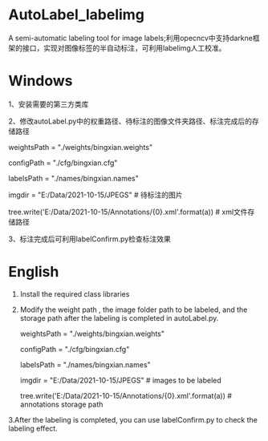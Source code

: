 # AutoLabel_labelimg
A semi-automatic labeling tool for image labels;利用opecncv中支持darkne框架的接口，实现对图像标签的半自动标注，可利用labelimg人工校准。
# Windows
1、安装需要的第三方类库

2、修改autoLabel.py中的权重路径、待标注的图像文件夹路径、标注完成后的存储路径

  weightsPath = "./weights/bingxian.weights"

  configPath = "./cfg/bingxian.cfg"

  labelsPath = "./names/bingxian.names"

  imgdir = "E:/Data/2021-10-15/JPEGS"  # 待标注的图片

  tree.write('E:/Data/2021-10-15/Annotations/{0}.xml'.format(a)) # xml文件存储路径

3、标注完成后可利用labelConfirm.py检查标注效果

# English
1. Install the required class libraries

2. Modify the weight path , the image folder path to be labeled, and the storage path after the labeling is completed in autoLabel.py.

   weightsPath = "./weights/bingxian.weights"

   configPath = "./cfg/bingxian.cfg"

   labelsPath = "./names/bingxian.names"

   imgdir = "E:/Data/2021-10-15/JPEGS"  # images to be labeled

   tree.write('E:/Data/2021-10-15/Annotations/{0}.xml'.format(a)) # annotations storage path 
   
3.After the labeling is completed, you can use labelConfirm.py to check the labeling effect.
